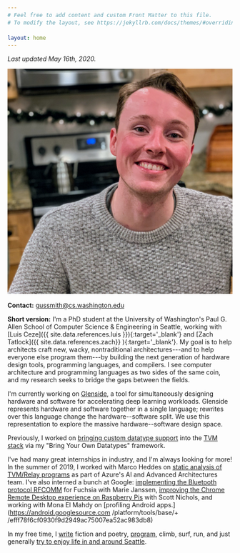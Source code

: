 ```yaml
---
# Feel free to add content and custom Front Matter to this file.
# To modify the layout, see https://jekyllrb.com/docs/themes/#overriding-theme-defaults

layout: home
---
```


*Last updated May 16th, 2020.*

![Gus Smith](/assets/profile-pictures/2020-03-04.jpg)

**Contact:** [gussmith@cs.washington.edu](mailto:gussmith@cs.washington.edu)

**Short version:**
I'm a PhD student at
  the University of Washington's
  Paul G. Allen School of Computer Science &amp; Engineering
  in Seattle,
  working with [Luis Ceze]({{ site.data.references.luis }}){:target='_blank'}
  and [Zach Tatlock]({{ site.data.references.zach}} ){:target='_blank'}.
My goal is to help architects craft
  new, wacky, nontraditional
  architectures---and to help everyone else program them---by
  building the next generation of
  hardware design tools, programming languages, and compilers.
I see
  computer architecture and programming languages
  as two sides of the same coin,
  and my research seeks to bridge the gaps
  between the fields.

I'm currently working on
  [Glenside](https://github.com/gussmith23/glenside),
  a tool for simultaneously designing
  hardware and software
  for accelerating deep learning workloads.
Glenside represents hardware and software
  together in a single language;
  rewrites over this language
  change the hardware--software split.
We use this representation
  to explore the massive hardware--software design space.


Previously, I worked on
  [bringing custom datatype support](https://github.com/gussmith23/tvm/commit/cfefc6d394bc73c1d3f9b61445bfabb44cb2d291)
  into the [TVM stack](https://tvm.ai/)
  via my "Bring Your Own Datatypes" framework.

I've had many great internships in industry, 
  and I'm always looking for more!
In the summer of 2019,
  I worked with Marco Heddes on
  [static analysis of TVM/Relay programs](https://github.com/microsoft/Analysis-Framework-for-TVM)
  as part of Azure's AI and Advanced Architectures team.
I've also interned a bunch at Google:
  [implementing the Bluetooth protocol RFCOMM](https://fuchsia.googlesource.com/garnet/+/85cd568e67d8113f3206af9af9060764abef7f35/drivers/bluetooth/lib/rfcomm/)
  for Fuchsia
  with Marie Janssen,
  [improving the Chrome Remote Desktop experience on Raspberry Pis](https://chromium.googlesource.com/chromium/src/+/d18e0892dcabb921e226354f0c50c95a8b15f4b1)
  with Scott Nichols,
  and working with Mona El Mahdy on 
  [profiling Android apps.](https://android.googlesource.com
  /platform/tools/base/+
  /efff78f6cf0930f9d2949ac75007ea52ac983db8)

In my free time,
  I [write](/writing) fiction and poetry,
  [program](https://github.com/gussmith23),
  climb, surf, run, 
  and just generally [try to enjoy life in and around Seattle](/pictures).
